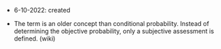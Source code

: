 - 6-10-2022: created


- The term is an older concept than conditional probability. Instead of determining the objective probability, only a subjective assessment is defined. (wiki)